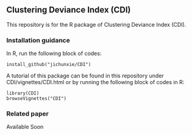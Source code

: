 ## Clustering Deviance Index (CDI)

This repository is for the R package of Clustering Deviance Index (CDI). 

### Installation guidance

In R, run the following block of codes:

```
install_github("jichunxie/CDI") 

```

A tutorial of this package can be found in this repository under CDI/vignettes/CDI.html or by running the following block of codes in R:

```
library(CDI)
browseVignettes("CDI")
```
### Related paper
Available Soon

